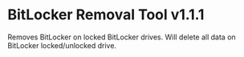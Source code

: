 # BitLocker Removal Tool v1.1.1
Removes BitLocker on locked BitLocker drives. Will delete all data on BitLocker locked/unlocked drive.
